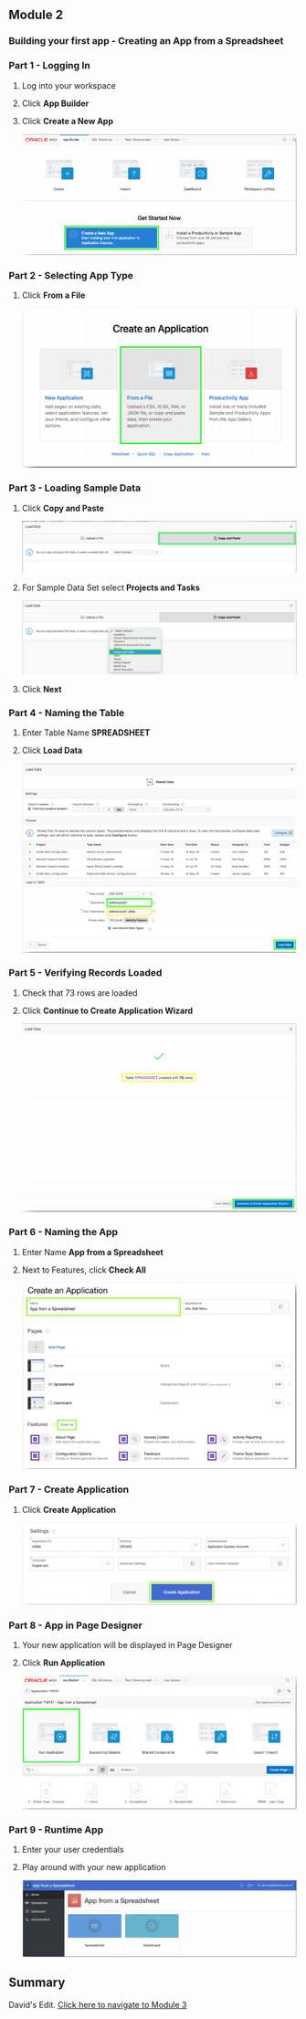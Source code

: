 ## Module 2

### Building your first app - Creating an App from a Spreadsheet

### **Part 1** - Logging In

1. Log into your workspace
2. Click **App Builder**
3. Click **Create a New App**

    ![](images/module2/2.1.PNG)

### **Part 2** - Selecting App Type

1. Click **From a File**

    ![](images/module2/2.2.PNG)

### **Part 3** - Loading Sample Data

1. Click **Copy and Paste**

    ![](images/module2/3.1.png)
    
2. For Sample Data Set select **Projects and Tasks**

    ![](images/module2/3.2.png)
    
3. Click **Next**

### **Part 4** - Naming the Table

1. Enter Table Name **SPREADSHEET**
2. Click **Load Data**

    ![](images/module2/2.4.PNG)

### **Part 5** - Verifying Records Loaded

1. Check that 73 rows are loaded
2. Click **Continue to Create Application Wizard**

    ![](images/module2/2.5.PNG)

### **Part 6** - Naming the App

1. Enter Name **App from a Spreadsheet**
2. Next to Features, click **Check All**

    ![](images/module2/2.6.PNG)

### **Part 7** - Create Application

1. Click **Create Application**

    ![](images/module2/2.7.PNG)

### **Part 8** - App in Page Designer

1. Your new application will be displayed in Page Designer
2. Click **Run Application**

    ![](images/module2/2.8.PNG)

### **Part 9** - Runtime App

1. Enter your user credentials
2. Play around with your new application

    ![](images/module2/2.9.PNG)
    
## Summary

David's Edit. [Click here to navigate to Module 3](3-using-the-runtime-environment-improving-the-report-and-form.md)
